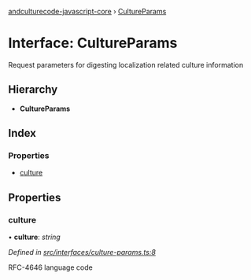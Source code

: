 [andculturecode-javascript-core](../README.md) › [CultureParams](cultureparams.md)

# Interface: CultureParams

Request parameters for digesting localization related culture information

## Hierarchy

* **CultureParams**

## Index

### Properties

* [culture](cultureparams.md#culture)

## Properties

###  culture

• **culture**: *string*

*Defined in [src/interfaces/culture-params.ts:8](https://github.com/AndcultureCode/AndcultureCode.JavaScript.Core/blob/d40ad2b/src/interfaces/culture-params.ts#L8)*

RFC-4646 language code
